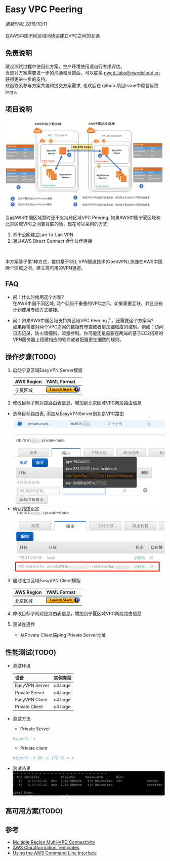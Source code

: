 # Easy VPC Peering
*更新时间: 2018/10/11*
<br>
<br>
在AWS中国不同区域间快速建立VPC之间的互通

## 免责说明
建议测试过程中使用此方案，生产环境使用请自行考虑评估。<br>
当您对方案需要进一步的沟通和反馈后，可以联系 nwcd_labs@nwcdcloud.cn 获得更进一步的支持。<br>
欢迎联系参与方案共建和提交方案需求, 也欢迎在 github 项目issue中留言反馈bugs。

## 项目说明
![EasyVPN Architedcture](images/EasyVPCPeering.png)

当前AWS中国区域暂时还不支持跨区域VPC Peering, 如果AWS中国宁夏区域和北京区域VPC之间要互联的话，现在可以采用的方式:
1. 基于公网建立Lan-to-Lan VPN
2. 通过AWS Direct Connect 合作伙伴连接
<br>

本方案基于第1种方式，提供基于SSL VPN隧道技术(OpenVPN),快速在AWS中国两个区域之间，建立高可用的VPN通道。



## FAQ
- 问：什么时候用这个方案?<br>
在AWS中国不同区域, 两个网段不重叠的VPC之间，如果需要互联，并且没有计划使用专线方式链接。

- 问：如果AWS中国区域支持跨区域VPC Peering了，还需要这个方案吗? <br>
如果你需要对两个VPC之间的数据有审查或者更加细粒度的控制，例如：访问日志记录，防火墙细则，流量控制。你可能还是需要在两端的基于EC2搭建的VPN服务器上搭建相应的软件或者配置更加细致的规则。

## 操作步骤(TODO)
 1. 启动宁夏区域EasyVPN Server模版
 
    AWS Region   | YAML Format 
    ------------ | ------------
    宁夏区域 | [![launch-yaml](images/cloudformation-launch-stack-button.png)](https://console.amazonaws.cn/cloudformation/home?region=cn-northwest-1#/stacks/new?stackName=EasyVPNServer&amp;templateURL=https://s3.cn-northwest-1.amazonaws.com.cn/nwcdlabs/templates/easy-vpc-peering/EasyVPN_Server.yaml)
 2. 修改目标子网对应路由表信息，增加到北京区域VPC网段路由信息
  - 选择目标路由表, 添加从EasyVPNServer到北京VPC路由
    ![EasyVPN Server Routing](images/ServerRouting.png)
  - 确认路由设定
    ![EasyVPN Server Routing 1](images/ServerRouting-1.png)
    
 3. 启动北京区域EasyVPN Client模版
 
    AWS Region   | YAML Format 
    ------------ | ------------
    北京区域 | [![launch-yaml](images/cloudformation-launch-stack-button.png)](https://console.amazonaws.cn/cloudformation/home?region=cn-north-1#/stacks/new?stackName=EasyVPNClient&amp;templateURL=https://s3.cn-northwest-1.amazonaws.com.cn/nwcdlabs/templates/easy-vpc-peering/EasyVPN_Client.yaml)
 4. 修改目标子网对应路由表信息，增加到宁夏区域VPC网段路由信息
 5. 测试连通性
    - 从Private Client端ping Private Server地址

## 性能测试(TODO)
  - 测试环境

     设备  | 实例类型
    ------ | ------------
    EasyVPN Server | c4.large
    Private Server | c4.large
    EasyVPN Client | c4.large
    Private Client | c4.large
  - 测试方法
    - Private Server
    ```Bash
    #iperf3 -s
    ```
    - Private client
    ```Bash
    #iperf3 -t 60 -c 172.31.x.x
  - 测试结果
    ![Performance](images/performance.jpg)

## 高可用方案(TODO)

## 参考
- [Multiple Region Multi-VPC Connectivity](https://aws.amazon.com/cn/answers/networking/aws-multiple-region-multi-vpc-connectivity/)
- [AWS Cloudformation Templates](https://github.com/awslabs/aws-cloudformation-templates)
- [Using the AWS Command Line Interface](https://docs.aws.amazon.com/AWSCloudFormation/latest/UserGuide/cfn-using-cli.html)
